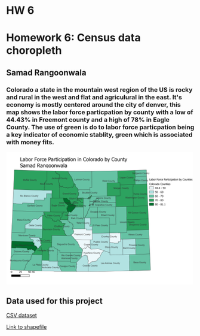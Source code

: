 # HW 6
 <!DOCTYPE html>
<html lang="en">
<head>
    <meta charset="UTF-8">
    <meta name="viewport" content="width=device-width, initial-scale=1.0">
    <title>Homework 6</title>
</head>
<body>
<h1>Homework 6: Census data choropleth </h1>
<h2>Samad Rangoonwala</h2>
<h3>Colorado a state in the mountain west region of the US is rocky and rural in the west and flat and agriculural in the east. It's economy is mostly centered around the city of denver, this map shows the labor force particpation by county with a low of 44.43% in Freemont county and a high of 78% in Eagle County. The use of green is do to labor force particpation being a key indicator of economic stablity, green which is associated with money fits.</h3>
<!-- Your map goes here -->
<a href="HW6.png">
    <img src="HW6.png" alt="HW6" width='500px'>
    </a>

<!-- Link to your shapefile in Github and you CSV -->
<h2>Data used for this project</h2>
    <a href="HW6-CVS.cvs"> CSV dataset </a>
    <p></p>
    <a href=""CO-County.shp""> Link to shapefile </a>

</body>
</html>
